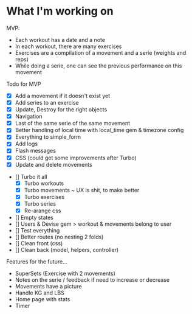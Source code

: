# What I'm working on

MVP:
- Each workout has a date and a note
- In each workout, there are many exercises
- Exercises are a compilation of a movement and a serie (weights and reps)
- While doing a serie, one can see the previous performance on this movement

Todo for MVP
- [x] Add a movement if it doesn't exist yet
- [x] Add series to an exercise
- [x] Update, Destroy for the right objects
- [x] Navigation
- [x] Last of the same serie of the same movement
- [x] Better handling of local time with local_time gem & timezone config
- [x] Everything to simple_form
- [x] Add logs
- [x] Flash messages
- [x] CSS (could get some improvements after Turbo)
- [x] Update and delete movements
- [] Turbo it all
    - [x] Turbo workouts
    - [x] Turbo movements ~ UX is shit, to make better
    - [x] Turbo exercises
    - [x] Turbo series
    - [x] Re-arange css
- [] Empty states
- [] Users & Devise gem > workout & movements belong to user
- [] Test everything
- [] Better routes (no nesting 2 folds)
- [] Clean front (css)
- [] Clean back (model, helpers, controller)

Features for the future...
- SuperSets (Exercise with 2 movements)
- Notes on the serie / feedback if need to increase or decrease
- Movements have a picture
- Handle KG and LBS
- Home page with stats
- Timer

